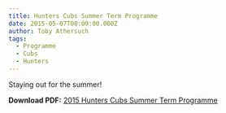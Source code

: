 ```yaml
---
title: Hunters Cubs Summer Term Programme
date: 2015-05-07T00:00:00.000Z
author: Toby Athersuch
tags:
  - Programme
  - Cubs
  - Hunters
---
```


Staying out for the summer!

**Download PDF:** [2015 Hunters Cubs Summer Term Programme](/assets/files/news/2015/05/07/1st-Chertsey-Hunters-Summer-Term-2015.pdf)